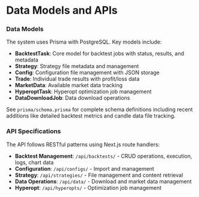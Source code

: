 # Data Models and APIs

### Data Models

The system uses Prisma with PostgreSQL. Key models include:

- **BacktestTask**: Core model for backtest jobs with status, results, and metadata
- **Strategy**: Strategy file metadata and management
- **Config**: Configuration file management with JSON storage
- **Trade**: Individual trade results with profit/loss data
- **MarketData**: Available market data tracking
- **HyperoptTask**: Hyperopt optimization job management
- **DataDownloadJob**: Data download operations

See `prisma/schema.prisma` for complete schema definitions including recent additions like detailed backtest metrics and candle data file tracking.

### API Specifications

The API follows RESTful patterns using Next.js route handlers:

- **Backtest Management**: `/api/backtests/` - CRUD operations, execution, logs, chart data
- **Configuration**: `/api/configs/` - Import and management
- **Strategy**: `/api/strategies/` - File management and content retrieval
- **Data Operations**: `/api/data/` - Download and market data management
- **Hyperopt**: `/api/hyperopts/` - Optimization job management
